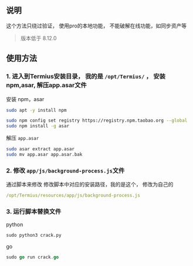 ## 说明
这个方法只绕过验证， 使用pro的本地功能， 不能破解在线功能，如同步资产等

> 版本低于 8.12.0
## 使用方法
### 1. 进入到Termius安装目录， 我的是 ```/opt/Termius/``` ， 安装npm,asar, 解压app.asar文件
安装 npm，asar
```bash
sudo apt -y install npm

sudo npm config set registry https://registry.npm.taobao.org --global
sudo npm install -g asar
```

解压  ```app.asar```
```bash
sudo asar extract app.asar
sudo mv app.asar app.asar.bak 
```
### 2. 修改 ```app/js/background-process.js```文件
通过脚本来修改
修改脚本中对应的安装路径，我的是这个， 修改为自己的
```yaml
/opt/Termius/resources/app/js/background-process.js
```

### 3. 运行脚本替换文件
python
```python
sudo python3 crack.py
```

go
```go
sudo go run crack.go
```
